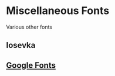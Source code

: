 # Miscellaneous Fonts

Various other fonts

## Iosevka

## [Google Fonts](https://github.com/google/fonts)
